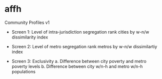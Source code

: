 # affh

Community Profiles v1

- Screen 1: Level of intra-jurisdiction segregation
rank cities by w-n/w dissimilarity index

- Screen 2: Level of metro segregation
rank metros by w-n/w dissimilartiy index

- Screen 3: Exclusivity
a. Difference between city poverty and metro poverty levels
b. Difference between city w/n-h and metro w/n-h populations
